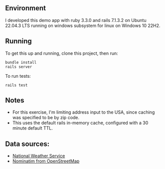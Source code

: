 ## Environment
I developed this demo app with ruby 3.3.0 and rails 7.1.3.2 on Ubuntu 22.04.3 LTS running on windows subsystem for linux on Windows 10 22H2.

## Running 
To get this up and running, clone this project, then run:
```
bundle install
rails server
```

To run tests:
```
rails test
```
## Notes 
* For this exercise, I'm limiting address input to the USA, since caching was specified to be by zip code.
* This uses the default rails in-memory cache, configured with a 30 minute default TTL.

## Data sources:
* [National Weather Service](https://www.weather.gov/documentation/services-web-api)
* [Nominatim from OpenStreetMap](https://nominatim.org/release-docs/latest/api/Overview/)